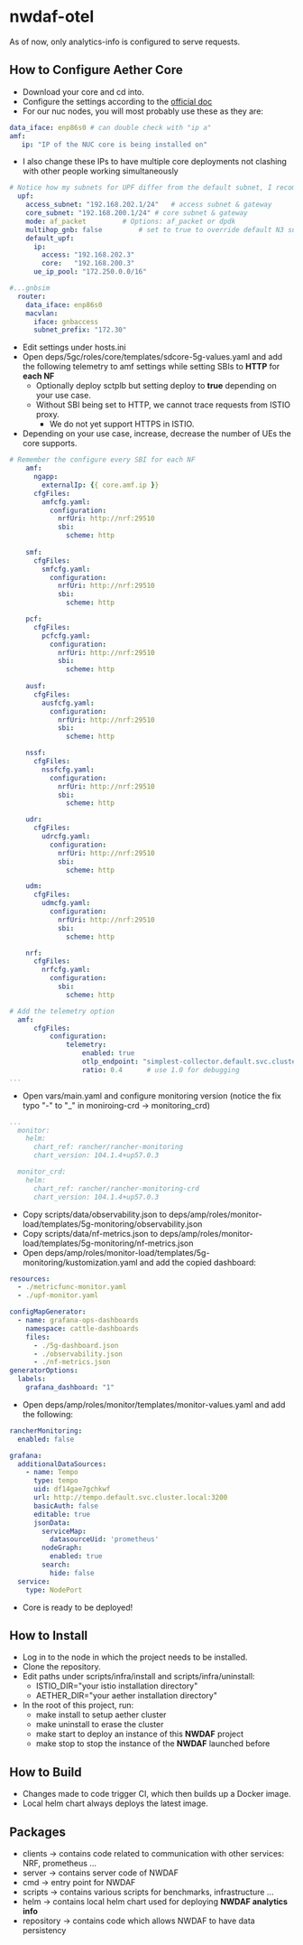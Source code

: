 # nwdaf-otel 

As of now, only analytics-info is configured to serve requests.

## How to Configure Aether Core

* Download your core and cd into.
* Configure the settings according to the [official doc](https://docs.aetherproject.org/master/onramp/start.html)
* For our nuc nodes, you will most probably use these as they are:
```yaml
data_iface: enp86s0 # can double check with "ip a"
amf:
   ip: "IP of the NUC core is being installed on"
```
* I also change these IPs to have multiple core deployments not clashing with other people working simultaneously
```yaml
# Notice how my subnets for UPF differ from the default subnet, I recommend changing your own subnets to a range unique to your deployment
  upf:
    access_subnet: "192.168.202.1/24"	# access subnet & gateway
    core_subnet: "192.168.200.1/24"	# core subnet & gateway
    mode: af_packet			# Options: af_packet or dpdk
    multihop_gnb: false			# set to true to override default N3 subnet
    default_upf:
      ip:
        access: "192.168.202.3"
        core:   "192.168.200.3"
      ue_ip_pool: "172.250.0.0/16"

#...gnbsim
  router:
    data_iface: enp86s0
    macvlan:
      iface: gnbaccess
      subnet_prefix: "172.30"
```
* Edit settings under hosts.ini
* Open deps/5gc/roles/core/templates/sdcore-5g-values.yaml and add the following telemetry to amf settings while setting SBIs to **HTTP** for **each NF**
  * Optionally deploy sctplb but setting deploy to **true** depending on your use case.
  * Without SBI being set to HTTP, we cannot trace requests from ISTIO proxy.
    * We do not yet support HTTPS in ISTIO.
* Depending on your use case, increase, decrease the number of UEs the core supports.
```yaml
# Remember the configure every SBI for each NF
    amf:
      ngapp:
        externalIp: {{ core.amf.ip }}
      cfgFiles:
        amfcfg.yaml:
          configuration:
            nrfUri: http://nrf:29510
            sbi:
              scheme: http
          
    smf:
      cfgFiles:
        smfcfg.yaml:
          configuration:
            nrfUri: http://nrf:29510
            sbi:
              scheme: http

    pcf:
      cfgFiles:
        pcfcfg.yaml:
          configuration:
            nrfUri: http://nrf:29510
            sbi:
              scheme: http
              
    ausf:
      cfgFiles:
        ausfcfg.yaml:
          configuration:
            nrfUri: http://nrf:29510
            sbi:
              scheme: http

    nssf:
      cfgFiles:
        nssfcfg.yaml:
          configuration:
            nrfUri: http://nrf:29510
            sbi:
              scheme: http

    udr:
      cfgFiles:
        udrcfg.yaml:
          configuration:
            nrfUri: http://nrf:29510
            sbi:
              scheme: http

    udm:
      cfgFiles:
        udmcfg.yaml:
          configuration:
            nrfUri: http://nrf:29510
            sbi:
              scheme: http

    nrf:
      cfgFiles:
        nrfcfg.yaml:
          configuration:
            sbi:
              scheme: http

# Add the telemetry option
  amf:
	  cfgFiles:
		  configuration:
			  telemetry:
				  enabled: true
				  otlp_endpoint: "simplest-collector.default.svc.cluster.local:4317"
				  ratio: 0.4      # use 1.0 for debugging                          # Optional; defaults to 1.0. If set to 0, AMF assumes 1.0.
...
```
* Open vars/main.yaml and configure monitoring version (notice the fix typo "-" to "_" in moniroing-crd -> monitoring_crd)
```yaml
...
  monitor:
    helm:
      chart_ref: rancher/rancher-monitoring
      chart_version: 104.1.4+up57.0.3

  monitor_crd:
    helm:
      chart_ref: rancher/rancher-monitoring-crd
      chart_version: 104.1.4+up57.0.3
```
* Copy scripts/data/observability.json to deps/amp/roles/monitor-load/templates/5g-monitoring/observability.json
* Copy scripts/data/nf-metrics.json to deps/amp/roles/monitor-load/templates/5g-monitoring/nf-metrics.json
* Open deps/amp/roles/monitor-load/templates/5g-monitoring/kustomization.yaml and add the copied dashboard:
```yaml
resources:
  - ./metricfunc-monitor.yaml
  - ./upf-monitor.yaml

configMapGenerator:
  - name: grafana-ops-dashboards
    namespace: cattle-dashboards
    files:
      - ./5g-dashboard.json
      - ./observability.json
      - ./nf-metrics.json
generatorOptions:
  labels:
    grafana_dashboard: "1"
```
* Open deps/amp/roles/monitor/templates/monitor-values.yaml and add the following:
```yaml
rancherMonitoring:
  enabled: false

grafana:
  additionalDataSources:
    - name: Tempo
      type: tempo
      uid: df14gae7gchkwf
      url: http://tempo.default.svc.cluster.local:3200
      basicAuth: false
      editable: true
      jsonData:
        serviceMap:
          datasourceUid: 'prometheus'
        nodeGraph:
          enabled: true
        search:
          hide: false
  service:
    type: NodePort
```

* Core is ready to be deployed!

## How to Install

* Log in to the node in which the project needs to be installed.
* Clone the repository.
* Edit paths under scripts/infra/install and scripts/infra/uninstall:
  * ISTIO_DIR="your istio installation directory"
  * AETHER_DIR="your aether installation directory"
* In the root of this project, run:
  * make install to setup aether cluster
  * make uninstall to erase the cluster
  * make start to deploy an instance of this **NWDAF** project
  * make stop to stop the instance of the **NWDAF** launched before

## How to Build

* Changes made to code trigger CI, which then builds up a Docker image.
* Local helm chart always deploys the latest image.

## Packages

* clients -> contains code related to communication with other services: NRF, prometheus ...
* server -> contains server code of NWDAF
* cmd -> entry point for NWDAF
* scripts -> contains various scripts for benchmarks, infrastructure ...
* helm -> contains local helm chart used for deploying **NWDAF analytics info**
* repository -> contains code which allows NWDAF to have data persistency